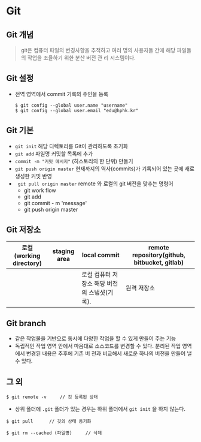 # Git 

## Git 개념 

> git은 컴퓨터 파일의 변경사항을 추적하고 여러 명의 사용자들 간에 해당 파일들의 작업을 조율하기 위한 분산 버전 관 리 시스템이다. 



## Git 설정 

* 전역 영역에서 commit 기록의 주인을 등록 

  ```
  $ git config --global user.name "username" 
  $ git config --global user.email "edu@hphk.kr"
  ```



## Git 기본

* `git init` 해당 디렉토리를 Git이 관리하도록 초기화 
* `git add` 파일명 커밋할 목록에 추가 
* ` commit -m "커밋 메시지" ` (히스토리의 한 단위) 만들기 
* `git push origin master` 현재까지의 역사(commits)가 기록되어 있는 곳에 새로 생성한 커밋 반영 
* ` git pull origin master` remote 와 로컬의 git 버전을 맞추는 명령어
  * git work flow
  * git add
  * git commit - m 'message'
  * git push origin master



## Git 저장소 

| 로컬(working directory) | staging area | local commit                                 | remote repository(github, bitbucket, gitlab) |
| ----------------------- | ------------ | -------------------------------------------- | -------------------------------------------- |
|                         |              | 로컬 컴퓨터 저장소 해당 버전의 스냅샷(기록). | 원격 저장소                                  |



## Git branch 

* 같은 작업물을 기반으로 동시에 다양한 작업을 할 수 있게 만들어 주는 기능 
* 독립적인 작업 영역 안에서 마음대로 소스코드를 변경할 수 있다. 분리된 작업 영역에서 변경된 내용은 추후에 기존 버 전과 비교해서 새로운 하나의 버전을 만들어 낼 수 있다.



## 그 외

```
$ git remote -v 	// 깃 등록된 상태
```

* 상위 폴더에 `.git` 폴더가 있는 경우는 하위 폴더에서 `git init` 을 하지 않는다.



``` 
$ git pull 		// 깃의 상태 동기화
```



```
$ git rm --cached (파일명) 	// 삭제
```

